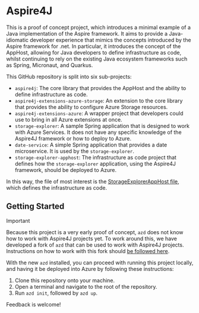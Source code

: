 # Aspire4J

This is a proof of concept project, which introduces a minimal example of a Java implementation of the Aspire framework.
It aims to provide a Java-idiomatic developer experience that mimics the concepts introduced by the Aspire framework
for .net. In particular, it introduces the concept of the AppHost, allowing for Java developers to define infrastructure
as code, whilst continuing to rely on the existing Java ecosystem frameworks such as Spring, Micronaut, and Quarkus.

This GitHub repository is split into six sub-projects:

* `aspire4j`: The core library that provides the AppHost and the ability to define infrastructure as code.
* `aspire4j-extensions-azure-storage`: An extension to the core library that provides the ability to configure Azure Storage resources.
* `aspire4j-extensions-azure`: A wrapper project that developers could use to bring in all Azure extensions at once.
* `storage-explorer`: A sample Spring application that is designed to work with Azure Services. It does not have any
specific knowledge of the Aspire4J framework or how to deploy to Azure.
* `date-service`: A simple Spring application that provides a date microservice. It is used by the `storage-explorer`.
* `storage-explorer-apphost`: The infrastructure as code project that defines how the `storage-explorer` application,
using the Aspire4J framework, should be deployed to Azure.

In this way, the file of most interest is the 
[StorageExplorerAppHost file](https://github.com/JonathanGiles/aspire4j/blob/main/storage-explorer-apphost/src/main/java/com/microsoft/aspire/springsample/StorageExplorerAppHost.java), 
which defines the infrastructure as code.

## Getting Started

> [!IMPORTANT]
> Because this project is a very early proof of concept, `azd` does not know how to work with Aspire4J projects yet. To
work around this, we have developed a fork of `azd` that can be used to work with Aspire4J projects. Instructions on
how to work with this fork should [be followed here](https://github.com/Azure/azure-dev-pr/pull/1670).

With the new `azd` installed, you can proceed with running this project locally, and having it be deployed into Azure
by following these instructions:

1. Clone this repository onto your machine.
2. Open a terminal and navigate to the root of the repository.
3. Run `azd init`, followed by `azd up`.

Feedback is welcome!